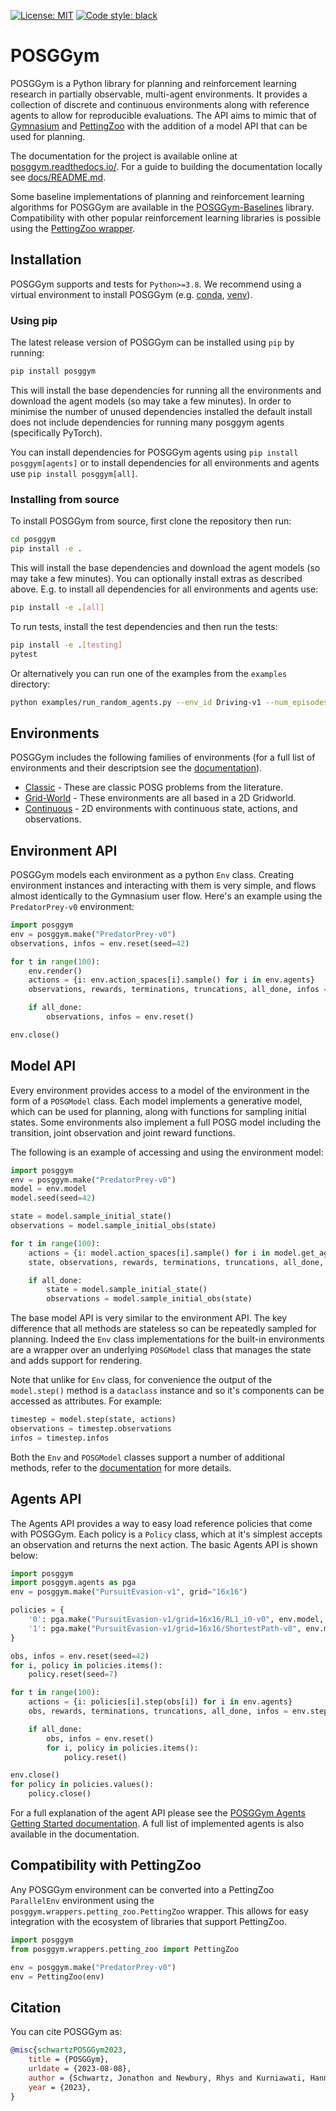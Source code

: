 [![License: MIT](https://img.shields.io/badge/License-MIT-yellow.svg)](https://opensource.org/licenses/MIT)
[![Code style: black](https://img.shields.io/badge/code%20style-black-000000.svg)](https://github.com/psf/black)


# POSGGym

POSGGym is a Python library for planning and reinforcement learning research in partially observable, multi-agent environments. It provides a collection of discrete and continuous environments along with reference agents to allow for reproducible evaluations. The API aims to mimic that of [Gymnasium](https://gymnasium.farama.org/) and [PettingZoo](https://pettingzoo.farama.org/) with the addition of a model API that can be used for planning.

The documentation for the project is available online at [posggym.readthedocs.io/](https://posggym.readthedocs.io/). For a guide to building the documentation locally see [docs/README.md](docs/README.md).

Some baseline implementations of planning and reinforcement learning algorithms for POSGGym are available in the [POSGGym-Baselines](https://github.com/RDLLab/posggym-baselines) library. Compatibility with other popular reinforcement learning libraries is possible using the [PettingZoo wrapper](#compatibility-with-pettingzoo).

## Installation

POSGGym supports and tests for `Python>=3.8`. We recommend using a virtual environment to install POSGGym (e.g. [conda](https://docs.conda.io/projects/conda/en/latest/index.html), [venv](https://docs.python.org/3/library/venv.html)).

### Using pip

The latest release version of POSGGym can be installed using `pip` by running:

```bash
pip install posggym
```

This will install the base dependencies for running all the environments and download the agent models (so may take a few minutes). In order to minimise the number of unused dependencies installed the default install does not include dependencies for running many posggym agents (specifically PyTorch).

You can install dependencies for POSGGym agents using `pip install posggym[agents]` or to install dependencies for all environments and agents use `pip install posggym[all]`.

### Installing from source

To install POSGGym from source, first clone the repository then run:

```bash
cd posggym
pip install -e .
```

This will install the base dependencies and download the agent models (so may take a few minutes). You can optionally install extras as described above. E.g. to install all dependencies for all environments and agents use:

```bash
pip install -e .[all]
```

To run tests, install the test dependencies and then run the tests:

```bash
pip install -e .[testing]
pytest
```

Or alternatively you can run one of the examples from the `examples` directory:

```bash
python examples/run_random_agents.py --env_id Driving-v1 --num_episodes 10 --render_mode human
```

## Environments

POSGGym includes the following families of environments (for a full list of environments and their descriptsion see the [documentation](https://posggym.readthedocs.io/)).

- [Classic](https://posggym.readthedocs.io/en/latest/environments/classic.html) - These are classic POSG problems from the literature.
- [Grid-World](https://posggym.readthedocs.io/en/latest/environments/grid_world.html) - These environments are all based in a 2D Gridworld.
- [Continuous](https://posggym.readthedocs.io/en/latest/environments/continuous.html) - 2D environments with continuous state, actions, and observations.


## Environment API

POSGGym models each environment as a python `Env` class. Creating environment instances and interacting with them is very simple, and flows almost identically to the Gymnasium user flow. Here's an example using the `PredatorPrey-v0` environment:

```python
import posggym
env = posggym.make("PredatorPrey-v0")
observations, infos = env.reset(seed=42)

for t in range(100):
    env.render()
    actions = {i: env.action_spaces[i].sample() for i in env.agents}
    observations, rewards, terminations, truncations, all_done, infos = env.step(actions)

    if all_done:
        observations, infos = env.reset()

env.close()
```

## Model API

Every environment provides access to a model of the environment in the form of a `POSGModel` class. Each model implements a generative model, which can be used for planning, along with functions for sampling initial states. Some environments also implement a full POSG model including the transition, joint observation and joint reward functions.

The following is an example of accessing and using the environment model:

```python
import posggym
env = posggym.make("PredatorPrey-v0")
model = env.model
model.seed(seed=42)

state = model.sample_initial_state()
observations = model.sample_initial_obs(state)

for t in range(100):
    actions = {i: model.action_spaces[i].sample() for i in model.get_agents(state)}
    state, observations, rewards, terminations, truncations, all_done, infos = model.step(state, actions)

    if all_done:
        state = model.sample_initial_state()
        observations = model.sample_initial_obs(state)
```

The base model API is very similar to the environment API. The key difference that all methods are stateless so can be repeatedly sampled for planning. Indeed the `Env` class implementations for the built-in environments are a wrapper over an underlying `POSGModel` class that manages the state and adds support for rendering.

Note that unlike for `Env` class, for convenience the output of the `model.step()` method is a `dataclass` instance and so it's components can be accessed as attributes. For example:

```python
timestep = model.step(state, actions)
observations = timestep.observations
infos = timestep.infos
```

Both the `Env` and `POSGModel` classes support a number of additional methods, refer to the [documentation](https://posggym.readthedocs.io/) for more details.

## Agents API

The Agents API provides a way to easy load reference policies that come with POSGGym. Each policy is a `Policy` class, which at it's simplest accepts an observation and returns the next action. The basic Agents API is shown below:


```python
import posggym
import posggym.agents as pga
env = posggym.make("PursuitEvasion-v1", grid="16x16")

policies = {
    '0': pga.make("PursuitEvasion-v1/grid=16x16/RL1_i0-v0", env.model, '0'),
    '1': pga.make("PursuitEvasion-v1/grid=16x16/ShortestPath-v0", env.model, '1')
}

obs, infos = env.reset(seed=42)
for i, policy in policies.items():
    policy.reset(seed=7)

for t in range(100):
    actions = {i: policies[i].step(obs[i]) for i in env.agents}
    obs, rewards, terminations, truncations, all_done, infos = env.step(actions)

    if all_done:
        obs, infos = env.reset()
        for i, policy in policies.items():
            policy.reset()

env.close()
for policy in policies.values():
    policy.close()
```

For a full explanation of the agent API please see the [POSGGym Agents Getting Started documentation](https://posggym.readthedocs.io/en/latest/agents/getting_started.html). A full list of implemented agents is also available in the documentation.

## Compatibility with PettingZoo

Any POSGGym environment can be converted into a PettingZoo `ParallelEnv` environment using the `posggym.wrappers.petting_zoo.PettingZoo` wrapper. This allows for easy integration with the ecosystem of libraries that support PettingZoo.

```python
import posggym
from posggym.wrappers.petting_zoo import PettingZoo

env = posggym.make("PredatorPrey-v0")
env = PettingZoo(env)
```

## Citation

You can cite POSGGym as:

```bibtex
@misc{schwartzPOSGGym2023,
    title = {POSGGym},
    urldate = {2023-08-08},
    author = {Schwartz, Jonathon and Newbury, Rhys and Kurniawati, Hanna},
    year = {2023},
}
```
